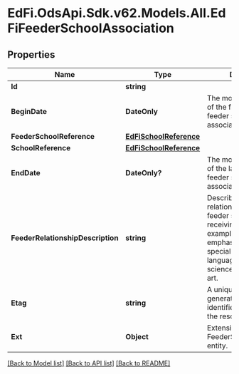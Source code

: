# EdFi.OdsApi.Sdk.v62.Models.All.EdFiFeederSchoolAssociation

## Properties

Name | Type | Description | Notes
------------ | ------------- | ------------- | -------------
**Id** | **string** |  | [optional] 
**BeginDate** | **DateOnly** | The month, day, and year of the first day of the feeder school association. | 
**FeederSchoolReference** | [**EdFiSchoolReference**](EdFiSchoolReference.md) |  | 
**SchoolReference** | [**EdFiSchoolReference**](EdFiSchoolReference.md) |  | 
**EndDate** | **DateOnly?** | The month, day, and year of the last day of the feeder school association. | [optional] 
**FeederRelationshipDescription** | **string** | Describes the relationship from the feeder school to the receiving school, for example by program emphasis, such as special education, language immersion, science, or performing art. | [optional] 
**Etag** | **string** | A unique system-generated value that identifies the version of the resource. | [optional] 
**Ext** | **Object** | Extensions to the FeederSchoolAssociation entity. | [optional] 

[[Back to Model list]](../README.md#documentation-for-models) [[Back to API list]](../README.md#documentation-for-api-endpoints) [[Back to README]](../README.md)

